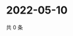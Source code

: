 # 2022-05-10

共 0 条

<!-- BEGIN WEIBO -->
<!-- 最后更新时间 Tue May 10 2022 03:00:53 GMT+0800 (China Standard Time) -->

<!-- END WEIBO -->
